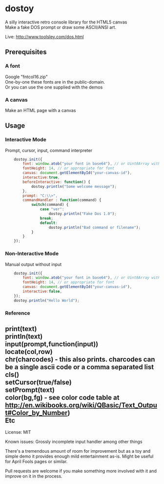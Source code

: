 dostoy
======

A silly interactive retro console library for the HTML5 canvas<br>
Make a fake DOS prompt or draw some ASCII/ANSI art.

Live: http://www.toolsley.com/dos.html

Prerequisites
-------------

### A font

Google "fntcol16.zip"<br>
One-by-one these fonts are in the public-domain.<br>
Or you can use the one supplied with the demos<br>

### A canvas

Make an HTML page with a canvas

Usage
-----

### Interactive Mode
Prompt, cursor, input, command interpreter

```js
	dostoy.init({
		font: window.atob("your font in base64"), // or Uint8Array with font data
		fontHeight: 14, // or appropriate for font
		canvas: document.getElementById("your-canvas-id"),
		interactive:true,
		beforeInteractive: function() {
			dostoy.println("Some welcome message");
		},
		prompt: "C:\\>",
		commandHandler : function(command) {
			switch(command) {
				case "ver":
					dostoy.println("Fake Dos 1.0");
				break;
				default:
					dostoy.println("Bad command or filename");
			}
		}
	});
```

### Non-Interactive Mode
Manual output without input

```js
	dostoy.init({
		font: window.atob("your font in base64"), // or Uint8Array with font data
		fontHeight: 14, // or appropriate for font
		canvas: document.getElementById("your-canvas-id"),
		interactive:false,
	});
	dostoy.println("Hello World");
```

### Reference

print(text)<br>
println(text)<br>
input(prompt,function(input))<br>
locate(col,row)<br>
chr(charcodes) - this also prints. charcodes can be a single ascii code or a comma separated list<br>
cls()<br>
setCursor(true/false)<br>
setPrompt(text)<br>
color(bg,fg) - see color code table at http://en.wikibooks.org/wiki/QBasic/Text_Output#Color_by_Number)
<br>
Etc
---

License: MIT

Known issues: Grossly incomplete input handler among other things

There's a tremendous amount of room for improvement but as a toy and simple demo it provides enough
mild entertainment as-is. Might be useful for April Fools pages or similar.

Pull requests are welcome if you make something more involved with it and improve on it in the process.
